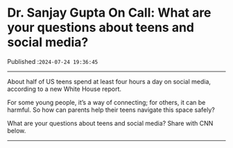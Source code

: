 # Dr. Sanjay Gupta On Call: What are your questions about teens and social media?

Published :`2024-07-24 19:36:45`

---

About half of US teens spend at least four hours a day on social media, according to a new White House report.

For some young people, it’s a way of connecting; for others, it can be harmful. So how can parents help their teens navigate this space safely?

What are your questions about teens and social media? Share with CNN below.

---

